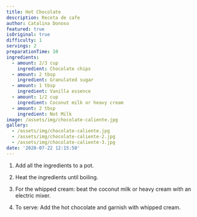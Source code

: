 ```yaml
---
title: Hot Chocolate
description: Receta de cafe
author: Catalina Donoso
featured: true
isOriginal: true
difficulty: 1
servings: 2
preparationTime: 10
ingredients:
  - amount: 2/3 cup
    ingredient: Chocolate chips
  - amount: 2 tbsp
    ingredient: Granulated sugar
  - amount: 1 tbsp
    ingredient: Vanilla essence
  - amount: 1/2 cup
    ingredient: Coconut milk or heavy cream
  - amount: 2 tbsp
    ingredient: Not Milk  
image: /assets/img/chocolate-caliente.jpg
gallery:
  - /assets/img/chocolate-caliente.jpg
  - /assets/img/chocolate-caliente-2.jpg
  - /assets/img/chocolate-caliente-3.jpg
date: '2020-07-22 12:15:50'
---
```

1. Add all the ingredients to a pot.

2. Heat the ingredients until boiling.			

3. For the whipped cream: beat the coconut milk or heavy cream with an electric mixer.

4. To serve: Add the hot chocolate and garnish with whipped cream.	
